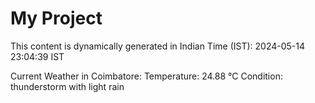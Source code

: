 # My Project

This content is dynamically generated in Indian Time (IST): 2024-05-14 23:04:39 IST


Current Weather in Coimbatore:
Temperature: 24.88 °C
Condition: thunderstorm with light rain
